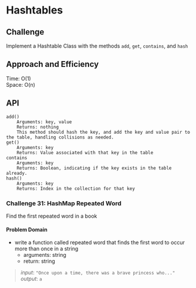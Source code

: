 # Hashtables

## Challenge

Implement a Hashtable Class with the methods `add`, `get`, `contains`, and `hash`

## Approach and Efficiency

Time: O(1) \
Space: O(n)

## API
```plaintext
add()
    Arguments: key, value
    Returns: nothing
    This method should hash the key, and add the key and value pair to the table, handling collisions as needed.
get()
    Arguments: key
    Returns: Value associated with that key in the table
contains
    Arguments: key
    Returns: Boolean, indicating if the key exists in the table already.
hash()
    Arguments: key
    Returns: Index in the collection for that key
```

### Challenge 31: HashMap Repeated Word

Find the first repeated word in a book

#### Problem Domain

- write a function called repeated word that finds the first word to occur more than once in a string
  - arguments: string
  - return: string

> *input*: `"Once upon a time, there was a brave princess who..."` \
> *output*: `a`

